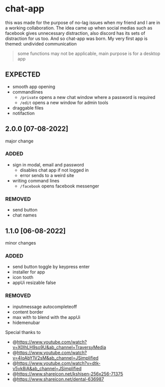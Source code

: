 # chat-app

this was made for the purpose of no-lag issues when my friend and I are in a working collaboration. The idea came up when social medias such as facebook gives unnecessary distraction, also discord has its sets of distraction for us too. And so chat-app was born. My very first app is themed: undivided communication

> some functions may not be applicable, main purpose is for a desktop app

## EXPECTED 
- smooth app opening
- commandlines
  - `/private` opens a new chat window where a password is required
  - `/edit` opens a new window for admin tools
- draggable files
- notifaction

## 2.0.0 [07-08-2022]
major change

### ADDED
- sign in modal, email and password
  - disables chat app if not logged in
  - error sends to a weird site
- writing command lines
  - `/facebook` opens facebook messenger

### REMOVED 
- send button
- chat names

## 1.1.0 [06-08-2022] 
minor changes

### ADDED
- send button toggle by keypress enter
- installer for app
- icon tooth
- appUi resizable false

### REMOVED
- inputmessage autocompleteoff
- content border
- max with to blend with the appUi
- hidemenubar

Special thanks to
- @https://www.youtube.com/watch?v=X0IhLH9so9U&ab_channel=TraversyMedia
- @https://www.youtube.com/watch?v=4IoAbY1V2sM&ab_channel=JSimplified
- @https://www.youtube.com/watch?v=dtk-v5vk8iA&ab_channel=JSimplified
- @https://www.shareicon.net/kshisen-256x256-71375
- @https://www.shareicon.net/dental-636987
